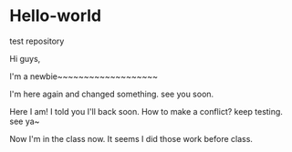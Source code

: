 # Hello-world
test repository

Hi guys,

I'm a newbie~~~~~~~~~~~~~~~~~~~

I'm here again and changed something. 
see you soon. 

Here I am! I told you I'll back soon. How to make a conflict? 
keep testing. 
see ya~

Now I'm in the class now. It seems I did those work before class. 
